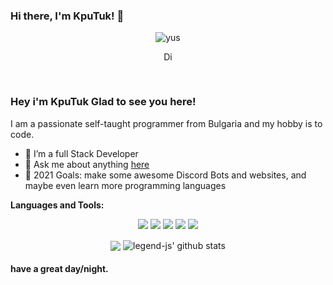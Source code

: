 ### Hi there, I'm KpuTuk! 👋
<p align="center"> <img src="https://komarev.com/ghpvc/?username=x7s" alt="yus" /> </p>
<p align='center'> <a href="https://discord.gg/4kZuHWZbJx">
  <img align="center" alt="Discord Server" width="16px" src="https://cdn.jsdelivr.net/npm/simple-icons@v3/icons/discord.svg" />
</a> </p>








 
<br />

### Hey i'm KpuTuk Glad to see you here! &nbsp;

I am a passionate self-taught programmer from Bulgaria and my hobby is to code.
 - 🌱 I’m a full Stack Developer
- 💬 Ask me about anything [here](https://discord.gg/4kZuHWZbJx)
- 🥅 2021 Goals: make some awesome Discord Bots and websites, and maybe even learn more programming languages

**Languages and Tools:** &nbsp;
<p align="center">
<img src="https://img.shields.io/badge/Node.JS-black?style=for-the-badge&logo=node.js" />
<img src="https://img.shields.io/badge/-HTML5-black?style=for-the-badge&logo=HTML5" />
<img src="https://img.shields.io/badge/CSS-black?style=for-the-badge&logo=css3&logoColor=#1572B6" />
<img src="https://img.shields.io/badge/Javascript-black?style=for-the-badge&logo=javascript" />
<img src="https://img.shields.io/badge/Font%20Awesome-black?style=for-the-badge&logo=Font%20Awesome" />
</p>
 

<p align="center">
  <img align="center" src="https://github-readme-stats.vercel.app/api/top-langs/?username=legend-js-dev&show_icons=true&layout=compact&hide_border=true&theme=dark" />
  <img align="center" src="https://github-readme-stats.vercel.app/api?username=x7s&show_icons=true&theme=dark&line_height=21" alt="legend-js' github stats"/>
 
 

#### have a great day/night.
